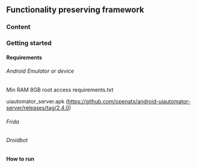## Functionality preserving framework

### Content

### Getting started

#### Requirements

###### Android Emulator or device

Min RAM 8GB
root access
requirements.txt

uiautomator_server.apk (https://github.com/openatx/android-uiautomator-server/releases/tag/2.4.0)

###### Frida

###### Droidbot

#### How to run